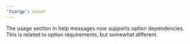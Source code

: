 ```yaml
---
'tsargp': minor
---
```


The usage section in help messages now supports option dependencies. This is related to option requirements, but somewhat different.

